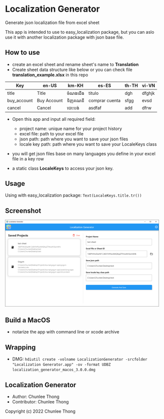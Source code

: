 # Localization Generator

Generate json localization file from excel sheet

This app is intended to use to easy_localization package, but you can aslo use it with another localization package with json base file.

## How to use

- create an excel sheet and rename sheet's name to **Translation**
- Create sheet data structure like below or you can check file **translation_example.xlsx** in this repo

| Key         | en-US       | km-KH | es-ES          | th-TH | vi-VN  |
| ----------- | ----------- | ----- | -------------- | ----- | ------ |
| title       | Title       | ចំណងជើង | titulo         | dgh   | dfghjk |
| buy_account | Buy Account | ទិញគណនី | comprar cuenta | sfgg  | evsd   |
| cancel      | Cancel      | បោះបង់   | asdfaf         | add   | dfrw   |

- Open this app and input all required field:

  - project name: unique name for your project history
  - excel file: path to your excel file
  - json path: path where you want to save your json files
  - locale key path: path where you want to save your LocaleKeys class

- you will get json files base on many languages you define in your excel file in a key row
- a static class **LocaleKeys** to access your json key.

## Usage

Using with easy_localization package: `Text(LocaleKeys.title.tr())`

## Screenshot

![alt text](screenshot.PNG "screenshot")

## Build a MacOS
- notarize the app with command line or xcode archive
## Wrapping
- DMG: `hdiutil create -volname LocalizationGenerator -srcfolder "Localization Generator.app" -ov -format UDBZ localization_generator_macos_3.0.0.dmg`

## Localization Generator

- Author: Chunlee Thong
- Contributor: Chunlee Thong

Copyright (c) 2022 Chunlee Thong
